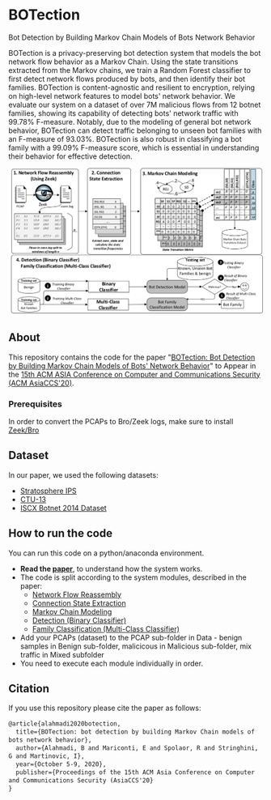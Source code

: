 # BOTection
 Bot Detection by Building Markov Chain Models of Bots Network Behavior

BOTection is a privacy-preserving bot detection system that models the bot network flow behavior as a Markov Chain. Using the state transitions extracted from the Markov chains, we train a Random Forest classifier to first detect network flows produced by bots, and then identify their bot families.
BOTection is content-agnostic and resilient to encryption, relying on high-level network features to model bots' network behavior.  We evaluate our system on a dataset of over 7M malicious flows from 12 botnet families, showing its capability of detecting bots' network traffic with 99.78% F-measure. Notably, due to the modeling of general bot network behavior, BOTection can detect traffic belonging to unseen bot families with an F-measure of 93.03%. BOTection is also robust in classifying a bot family with a 99.09% F-measure score, which is essential in understanding their behavior for effective detection.

![Image of Botection](https://github.com/balahmadi-Ox/BOTection/blob/master/Botection_system.jpg)

## About
This repository contains the code for the paper "[BOTection:  Bot Detection by Building Markov Chain Models of Bots' Network Behavior](https://seclab.bu.edu/people/gianluca/papers/botection-asiaccs2020.pdf)" to Appear in the [15th ACM ASIA Conference on Computer and Communications Security (ACM AsiaCCS'20)](https://asiaccs2020.cs.nthu.edu.tw).


### Prerequisites
In order to convert the PCAPs to Bro/Zeek logs, make sure to install [Zeek/Bro](https://docs.zeek.org/en/current/install/install.html)

## Dataset
In our paper, we used the following datasets:
* [Stratosphere IPS](https://www.stratosphereips.org/datasets-overview)
* [CTU-13](https://www.stratosphereips.org/datasets-ctu13)
* [ISCX Botnet 2014 Dataset](https://www.unb.ca/cic/datasets/botnet.html)

## How to run the code

You can run this code on a python/anaconda environment. 
 - **Read the [paper](https://seclab.bu.edu/people/gianluca/papers/botection-asiaccs2020.pdf)**, to understand how the system works.
 - The code is split according to the system modules, described in the paper: 
      * [Network Flow Reassembly](https://github.com/balahmadi-Ox/BOTection/blob/master/final_code/1_ConvertBro.py) 
      * [Connection State Extraction](https://github.com/balahmadi-Ox/BOTection/blob/master/final_code/2_State_Extraction.py)
      * [Markov Chain Modeling](https://github.com/balahmadi-Ox/BOTection/blob/master/final_code/3_MM_state_transition_Matrix.py)
      * [Detection (Binary Classifier)](https://github.com/balahmadi-Ox/BOTection/blob/master/final_code/4_Binary_Classifier.py)
      * [Family Classification (Multi-Class Classifier)](https://github.com/balahmadi-Ox/BOTection/blob/master/final_code/5_MultiClass_Classifier.py)
 - Add your PCAPs (dataset) to the PCAP sub-folder in Data - benign samples in Benign sub-folder, malicicous in Malicious sub-folder, mix traffic in Mixed subfolder
 - You need to execute each module individually in order.

## Citation
If you use this repository please cite the paper as follows:
```
@article{alahmadi2020botection,
  title={BOTection: bot detection by building Markov Chain models of bots network behavior},
  author={Alahmadi, B and Mariconti, E and Spolaor, R and Stringhini, G and Martinovic, I},
  year={October 5-9, 2020},
  publisher={Proceedings of the 15th ACM Asia Conference on Computer and Communications Security (AsiaCCS'20}
}

```

